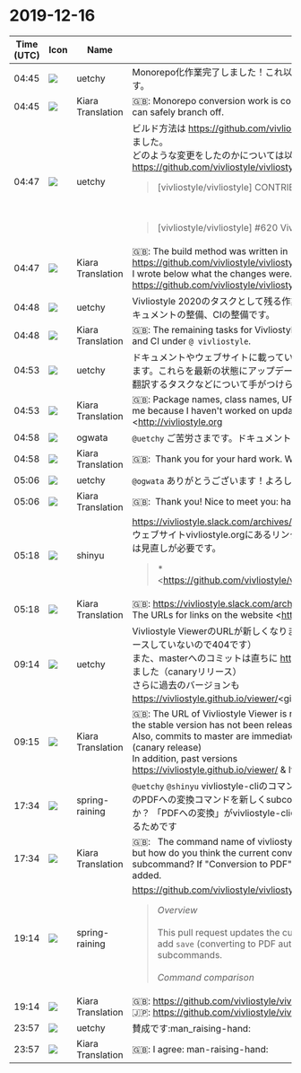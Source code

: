 # 2019-12-16

|Time (UTC)|Icon|Name|Message|
|---|---|---|---|
|<span id="1576471546.045800">04:45</span>|![](https://avatars.slack-edge.com/2020-01-10/887966969570_c859f367523236ef0fbd_72.png)|uetchy|Monorepo化作業完了しました！これ以降は大規模な変更は起きないので安全にブランチを切れます。|
|<span id="1576471548.045900">04:45</span>|![](https://avatars.slack-edge.com/2019-08-21/732685848020_f3f20736795184660348_72.png)|Kiara Translation|🇬🇧: Monorepo conversion work is complete! After this, no major changes will occur, so you can safely branch off.|
|<span id="1576471621.046500">04:47</span>|![](https://avatars.slack-edge.com/2020-01-10/887966969570_c859f367523236ef0fbd_72.png)|uetchy|ビルド方法は <https://github.com/vivliostyle/vivliostyle/blob/master/CONTRIBUTING.md> に書きました。<br>どのような変更をしたのかについては以下に書きました。<br><https://github.com/vivliostyle/vivliostyle/issues/620><br><blockquote>[vivliostyle/vivliostyle] CONTRIBUTING.md</blockquote><br><blockquote>[vivliostyle/vivliostyle] #620 Vivliostyle 2020 Release Plan</blockquote>|
|<span id="1576471623.046800">04:47</span>|![](https://avatars.slack-edge.com/2019-08-21/732685848020_f3f20736795184660348_72.png)|Kiara Translation|🇬🇧: The build method was written in <https://github.com/vivliostyle/vivliostyle/blob/master/CONTRIBUTING.md>.<br>I wrote below what the changes were.<br><https://github.com/vivliostyle/vivliostyle/issues/620>|
|<span id="1576471729.047700">04:48</span>|![](https://avatars.slack-edge.com/2020-01-10/887966969570_c859f367523236ef0fbd_72.png)|uetchy|Vivliostyle 2020のタスクとして残る作業は`@vivliostyle`以下でのnpmモジュールのリリースとドキュメントの整備、CIの整備です。|
|<span id="1576471732.047800">04:48</span>|![](https://avatars.slack-edge.com/2019-08-21/732685848020_f3f20736795184660348_72.png)|Kiara Translation|🇬🇧: The remaining tasks for Vivliostyle 2020 are the release of npm modules, documentation, and CI under `@ vivliostyle`.|
|<span id="1576471986.051300">04:53</span>|![](https://avatars.slack-edge.com/2020-01-10/887966969570_c859f367523236ef0fbd_72.png)|uetchy|ドキュメントやウェブサイトに載っているパッケージ名、クラス名、URL等が古いままになっています。これらを最新の状態にアップデートするタスクや、vivliostyle.orgのドキュメントを日本語に翻訳するタスクなどについて手がつけられていないので助けてください！|
|<span id="1576471988.051400">04:53</span>|![](https://avatars.slack-edge.com/2019-08-21/732685848020_f3f20736795184660348_72.png)|Kiara Translation|🇬🇧: Package names, class names, URLs, etc. on documents and websites are still old. Help me because I haven't worked on updating these to the latest state or translating the <http://vivliostyle.org|vivliostyle.org> documentation into Japanese!|
|<span id="1576472295.052600">04:58</span>|![](https://avatars.slack-edge.com/2019-11-22/845042642576_070441337abaca9fb7b3_72.png)|ogwata|`@uetchy` ご苦労さまです。ドキュメント関連はQAチームとして取り組みます！|
|<span id="1576472297.052700">04:58</span>|![](https://avatars.slack-edge.com/2019-08-21/732685848020_f3f20736795184660348_72.png)|Kiara Translation|🇬🇧:  Thank you for your hard work. We will work on documentation related as the QA team!|
|<span id="1576472781.054000">05:06</span>|![](https://avatars.slack-edge.com/2020-01-10/887966969570_c859f367523236ef0fbd_72.png)|uetchy|`@ogwata` ありがとうございます！よろしくおねがいします🤝|
|<span id="1576472783.054100">05:06</span>|![](https://avatars.slack-edge.com/2019-08-21/732685848020_f3f20736795184660348_72.png)|Kiara Translation|🇬🇧:  Thank you! Nice to meet you: handshake:|
|<span id="1576473500.056000">05:18</span>|![](https://avatars.slack-edge.com/2018-04-27/354445776386_e258f5ed5ba887b08668_72.jpg)|shinyu|<https://vivliostyle.slack.com/archives/CNQG2D79S/p1576471367000100><br>ウェブサイトvivliostyle.orgにあるリンクのURLなど、だいたい直しました。各ドキュメントの内容は見直しが必要です。<br><blockquote>*<https://github.com/vivliostyle/vivliostyle.org/compare/df37302425af...c561b973deb3|3 new commits> pushed to <https://github.com/vivliostyle/vivliostyle.org/tree/master|`master`>*<br><https://github.com/vivliostyle/vivliostyle.org/commit/92084cdc1001989beb212585ddbafa30bf8c21be|`92084cdc`> - chore: replace all "<http://github.com/vivliostyle/vivliostyle.js|github.com/vivliostyle/vivliostyle.js>" to "<http://github.com/vivliostyle/vivliostyle|github.com/vivliostyle/vivliostyle>"<br><https://github.com/vivliostyle/vivliostyle.org/commit/5ca4315724c6e9e0fe04bc25ff4c444c177e9316|`5ca43157`> - chore: replace "<http://github.com/vivliostyle/vivliostyle/wiki/Slack|github.com/vivliostyle/vivliostyle/wiki/Slack>" to "<http://github.com/vivliostyle/vivliostyle-wiki/wiki/Slack|github.com/vivliostyle/vivliostyle-wiki/wiki/Slack>"<br><https://github.com/vivliostyle/vivliostyle.org/commit/c561b973deb3dd1ac1bf31cef05dc4dcdfa19106|`c561b973`> - chore: adjust links in docs and download</blockquote>|
|<span id="1576473502.056200">05:18</span>|![](https://avatars.slack-edge.com/2019-08-21/732685848020_f3f20736795184660348_72.png)|Kiara Translation|🇬🇧: <https://vivliostyle.slack.com/archives/CNQG2D79S/p1576471367000100><br>The URLs for links on the website <http://vivliostyle.org|vivliostyle.org> have been largely revised. The content of each document needs to be reviewed.|
|<span id="1576487698.059000">09:14</span>|![](https://avatars.slack-edge.com/2020-01-10/887966969570_c859f367523236ef0fbd_72.png)|uetchy|Vivliostyle ViewerのURLが新しくなります →  <https://vivliostyle.org/viewer/> （まだ安定版をリリースしていないので404です）<br>また、masterへのコミットは直ちに <https://vivliostyle.github.io/viewer/> に反映されるようになりました（canaryリリース）<br>さらに過去のバージョンも<br><https://vivliostyle.github.io/viewer/>&lt;git tag&gt;/ という形で参照出来るようになります。|
|<span id="1576487700.059100">09:15</span>|![](https://avatars.slack-edge.com/2019-08-21/732685848020_f3f20736795184660348_72.png)|Kiara Translation|🇬🇧: The URL of Vivliostyle Viewer is new → <https://vivliostyle.org/viewer/> (It is 404 because the stable version has not been released yet)<br>Also, commits to master are immediately reflected in <https://vivliostyle.github.io/viewer/> (canary release)<br>In addition, past versions<br><https://vivliostyle.github.io/viewer/> &amp; lt; git tag &amp; gt; / can be referenced.|
|<span id="1576517663.063000">17:34</span>|![](https://secure.gravatar.com/avatar/1ac180f0868137292905c311b5fff781.jpg?s=72&d=https%3A%2F%2Fa.slack-edge.com%2Fdf10d%2Fimg%2Favatars%2Fava_0021-72.png)|spring-raining|`@uetchy` `@shinyu` vivliostyle-cliのコマンド名が `savepdf` から `vivliostyle` に変わりましたが、現状のPDFへの変換コマンドを新しくsubcommandとして定義すべきだと思うのですがどうでしょうか？ 「PDFへの変換」がvivliostyle-cliの1つの機能だとすれば、他の機能も追加される可能性があるためです|
|<span id="1576517665.063100">17:34</span>|![](https://avatars.slack-edge.com/2019-08-21/732685848020_f3f20736795184660348_72.png)|Kiara Translation|🇬🇧:   The command name of vivliostyle-cli has been changed from `savepdf` to` vivliostyle`, but how do you think the current conversion command to PDF should be defined as a new subcommand? If "Conversion to PDF" is one function of vivliostyle-cli, other functions may be added.|
|<span id="1576523670.063200">19:14</span>|![](https://secure.gravatar.com/avatar/1ac180f0868137292905c311b5fff781.jpg?s=72&d=https%3A%2F%2Fa.slack-edge.com%2Fdf10d%2Fimg%2Favatars%2Fava_0021-72.png)|spring-raining|<https://github.com/vivliostyle/vivliostyle-cli/pull/26><br><blockquote>*Overview*<br><br>This pull request updates the current command structure to subcommand-based one. I add `save` (converting to PDF automatically) and `preview` (opening preview page) subcommands.<br><br>*Command comparison*</blockquote>|
|<span id="1576523672.063400">19:14</span>|![](https://avatars.slack-edge.com/2019-08-21/732685848020_f3f20736795184660348_72.png)|Kiara Translation|🇬🇧: <https://github.com/vivliostyle/vivliostyle-cli/pull/26><br>🇯🇵: <https://github.com/vivliostyle/vivliostyle-cli/pull/26>|
|<span id="1576540636.064000">23:57</span>|![](https://avatars.slack-edge.com/2020-01-10/887966969570_c859f367523236ef0fbd_72.png)|uetchy|賛成です:man_raising-hand:|
|<span id="1576540638.064200">23:57</span>|![](https://avatars.slack-edge.com/2019-08-21/732685848020_f3f20736795184660348_72.png)|Kiara Translation|🇬🇧: I agree: man-raising-hand:|
